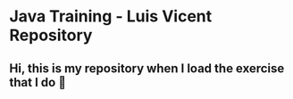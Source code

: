 # Java Training - Luis Vicent Repository
## Hi, this is my repository when I load the exercise that I do :zany_face:
